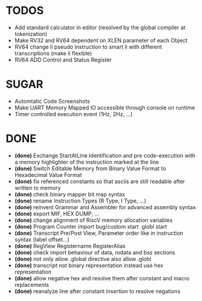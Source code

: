 # TODOS #

- Add standard calculator in editor (resolved by the global compiler at tokenization)
- Make RV32 and RV64 dependent on XLEN parameter of each Object
- RV64 change li pseudo instruction to smart li with different transcriptions (make li flexible)
- RV64 ADD Control and Status Register

# SUGAR #

- Automtatic Code Screenshots
- Make UART Memory Mapped IO accessible through console on runtime
- Timer controlled execution event (1Hz, 2Hz, ...)

# DONE #

- **(done)** Exchange StartAtLine Identification and pre code-execution with a memory highlighter of the instruction marked at the line
- **(done)** Switch Editable Memory from Binary Value Format to Hexadecimal Value Format
- **(done)** fix referenced constants so that asciis are still readable after written to memory
- **(done)** check binary mapper bit map syntax
- **(done)** rename Instruction Types (R Type, I Type, ...)
- **(done)** reinvent Grammar and Assembler for advanced assembly syntax
- **(done)** export MIF, HEX DUMP, ...
- **(done)** change alignment of RiscV memory allocation variables
- **(done)** Program Counter import bug/custom start .globl start
- **(done)** Transcript Pre/Post View, Parameter order like in instruction syntax (label offset...)
- **(done)** RegView Registername RegisterAlias
- **(done)** check import behaviour of data, rodata and bss sections
- **(done)** not only allow .global directive also allow .globl
- **(done)** transcript not binary representation instead use hex representation
- **(done)** allow negative hex and resolve them after constant and macro replacements
- **(done)** reanalyze line after constant insertion to resolve negations